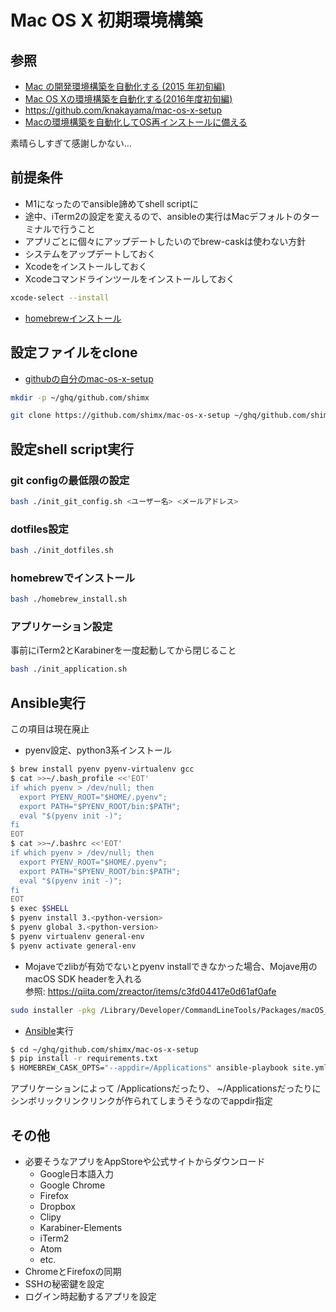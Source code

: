 Mac OS X 初期環境構築
==============

## 参照

* [Mac の開発環境構築を自動化する (2015 年初旬編)](http://t-wada.hatenablog.jp/entry/mac-provisioning-by-ansible)
* [Mac OS Xの環境構築を自動化する(2016年度初旬編)](http://dev.classmethod.jp/server-side/ansible/automate-build-mac-osx-env-by-ansible/)
* https://github.com/knakayama/mac-os-x-setup
* [Macの環境構築を自動化してOS再インストールに備える](http://patorash.hatenablog.com/entry/2017/09/18/021352)

素晴らしすぎて感謝しかない…

## 前提条件

* M1になったのでansible諦めてshell scriptに
* 途中、iTerm2の設定を変えるので、ansibleの実行はMacデフォルトのターミナルで行うこと
* アプリごとに個々にアップデートしたいのでbrew-caskは使わない方針
* システムをアップデートしておく
* Xcodeをインストールしておく
* Xcodeコマンドラインツールをインストールしておく
```bash
xcode-select --install
```
* [homebrewインストール](http://brew.sh/)

## 設定ファイルをclone

* [githubの自分のmac-os-x-setup](https://github.com/shimx/mac-os-x-setup)
```bash
mkdir -p ~/ghq/github.com/shimx
```
```bash
git clone https://github.com/shimx/mac-os-x-setup ~/ghq/github.com/shimx/mac-os-x-setup
```

## 設定shell script実行

### git configの最低限の設定
```bash
bash ./init_git_config.sh <ユーザー名> <メールアドレス>
```

### dotfiles設定
```bash
bash ./init_dotfiles.sh
```

### homebrewでインストール
```bash
bash ./homebrew_install.sh
```

### アプリケーション設定

事前にiTerm2とKarabinerを一度起動してから閉じること
```bash
bash ./init_application.sh
```

## Ansible実行

この項目は現在廃止

* pyenv設定、python3系インストール
```bash
$ brew install pyenv pyenv-virtualenv gcc
$ cat >>~/.bash_profile <<'EOT'
if which pyenv > /dev/null; then
  export PYENV_ROOT="$HOME/.pyenv";
  export PATH="$PYENV_ROOT/bin:$PATH";
  eval "$(pyenv init -)";
fi
EOT
$ cat >>~/.bashrc <<'EOT'
if which pyenv > /dev/null; then
  export PYENV_ROOT="$HOME/.pyenv";
  export PATH="$PYENV_ROOT/bin:$PATH";
  eval "$(pyenv init -)";
fi
EOT
$ exec $SHELL
$ pyenv install 3.<python-version>
$ pyenv global 3.<python-version>
$ pyenv virtualenv general-env
$ pyenv activate general-env
```

* Mojaveでzlibが有効でないとpyenv installできなかった場合、Mojave用のmacOS SDK headerを入れる  
参照: https://qiita.com/zreactor/items/c3fd04417e0d61af0afe
```bash
sudo installer -pkg /Library/Developer/CommandLineTools/Packages/macOS_SDK_headers_for_macOS_10.14.pkg -target /
```

* [Ansible](https://github.com/ansible/ansible)実行
```bash
$ cd ~/ghq/github.com/shimx/mac-os-x-setup
$ pip install -r requirements.txt
$ HOMEBREW_CASK_OPTS="--appdir=/Applications" ansible-playbook site.yml -vvvv --ask-become-pass
```
アプリケーションによって /Applicationsだったり、 ~/Applicationsだったりにシンボリックリンクリンクが作られてしまうそうなのでappdir指定

## その他

* 必要そうなアプリをAppStoreや公式サイトからダウンロード
  - Google日本語入力
  - Google Chrome
  - Firefox
  - Dropbox
  - Clipy
  - Karabiner-Elements
  - iTerm2
  - Atom
  - etc.
* ChromeとFirefoxの同期
* SSHの秘密鍵を設定
* ログイン時起動するアプリを設定

